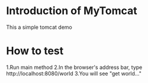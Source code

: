 # Introduction of MyTomcat
This a simple tomcat demo

# How to test 
1.Run main method
2.In the browser's address bar, type http://localhost:8080/world
3.You will see "get world..."
